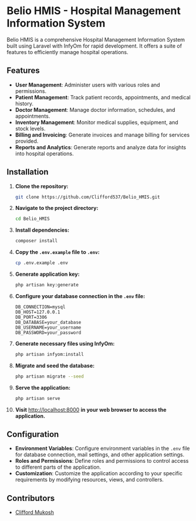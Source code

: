 # Belio HMIS - Hospital Management Information System

Belio HMIS is a comprehensive Hospital Management Information System built using Laravel with InfyOm for rapid development. It offers a suite of features to efficiently manage hospital operations.

## Features

- **User Management**: Administer users with various roles and permissions.
- **Patient Management**: Track patient records, appointments, and medical history.
- **Doctor Management**: Manage doctor information, schedules, and appointments.
- **Inventory Management**: Monitor medical supplies, equipment, and stock levels.
- **Billing and Invoicing**: Generate invoices and manage billing for services provided.
- **Reports and Analytics**: Generate reports and analyze data for insights into hospital operations.

## Installation

1. **Clone the repository:**

    ```bash
    git clone https://github.com/Clifford537/Belio_HMIS.git
    ```

2. **Navigate to the project directory:**

    ```bash
    cd Belio_HMIS
    ```

3. **Install dependencies:**

    ```bash
    composer install
    ```

4. **Copy the `.env.example` file to `.env`:**

    ```bash
    cp .env.example .env
    ```

5. **Generate application key:**

    ```bash
    php artisan key:generate
    ```

6. **Configure your database connection in the `.env` file:**

    ```plaintext
    DB_CONNECTION=mysql
    DB_HOST=127.0.0.1
    DB_PORT=3306
    DB_DATABASE=your_database
    DB_USERNAME=your_username
    DB_PASSWORD=your_password
    ```

7. **Generate necessary files using InfyOm:**

    ```bash
    php artisan infyom:install
    ```

8. **Migrate and seed the database:**

    ```bash
    php artisan migrate --seed
    ```

9. **Serve the application:**

    ```bash
    php artisan serve
    ```

10. **Visit** [http://localhost:8000](http://localhost:8000) **in your web browser to access the application.**

## Configuration

- **Environment Variables**: Configure environment variables in the `.env` file for database connection, mail settings, and other application settings.
- **Roles and Permissions**: Define roles and permissions to control access to different parts of the application.
- **Customization**: Customize the application according to your specific requirements by modifying resources, views, and controllers.


## Contributors

- [Clifford Mukosh](https://github.com/Clifford537) 